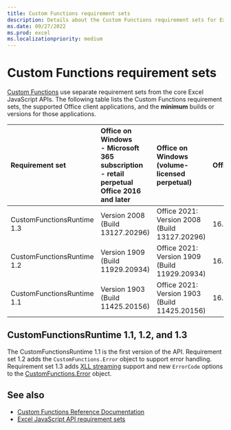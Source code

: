 ```yaml
---
title: Custom Functions requirement sets
description: Details about the Custom Functions requirement sets for Excel JavaScript API.
ms.date: 09/27/2022
ms.prod: excel
ms.localizationpriority: medium
---
```


# Custom Functions requirement sets

[Custom Functions](/office/dev/add-ins/excel/custom-functions-overview) use separate requirement sets from the core Excel JavaScript APIs. The following table lists the Custom Functions requirement sets, the supported Office client applications, and the **minimum** builds or versions for those applications.

| Requirement set | Office on Windows<br>- Microsoft 365 subscription<br>- retail perpetual Office 2016 and later | Office on Windows<br>(volume-licensed perpetual) | Office on Mac | Office on iPad | Office on the web |
|:-----|:-----|:-----|:-----|:-----|:-----|
| CustomFunctionsRuntime 1.3 | Version 2008 (Build 13127.20296) | Office 2021: Version 2008 (Build 13127.20296) | 16.40.20081000 | Not supported | Supported |
| CustomFunctionsRuntime 1.2 | Version 1909 (Build 11929.20934) | Office 2021: Version 1909 (Build 11929.20934) | 16.34.20020900 | Not supported | Supported |
| CustomFunctionsRuntime 1.1 | Version 1903 (Build 11425.20156) | Office 2021: Version 1903 (Build 11425.20156) | 16.34 | Not supported | Supported |

## CustomFunctionsRuntime 1.1, 1.2, and 1.3

The CustomFunctionsRuntime 1.1 is the first version of the API. Requirement set 1.2 adds the `CustomFunctions.Error` object to support error handling. Requirement set 1.3 adds [XLL streaming](/office/dev/add-ins/excel/make-custom-functions-compatible-with-xll-udf#custom-function-behavior-for-xll-compatible-functions) support and new `ErrorCode` options to the [CustomFunctions.Error](/javascript/api/custom-functions-runtime/customfunctions.error) object.

## See also

- [Custom Functions Reference Documentation](/javascript/api/custom-functions-runtime)
- [Excel JavaScript API requirement sets](excel-api-requirement-sets.md)
